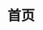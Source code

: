 ---
home: true
title: 首页
heroImage: /images/cat.png
heroText: 🟧🟨🟩
tagline: 信息是大脑里的数据，而知识则是大脑里的函数
actionText: 开始探索 ▶️
actionLink: /introduction.md
features:
- title: 简洁至上
  details: 以 Markdown 为主，记录核心代码

footer: MIT Licensed | Copyright © 2022-秦岭散修
---